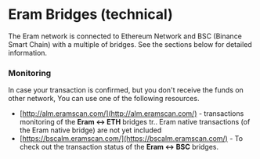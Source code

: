 # Eram Bridges \(technical\)

The Eram network is connected to Ethereum Network and BSC \(Binance Smart Chain\) with a multiple of bridges. See the sections below for detailed information.

### Monitoring

In case your transaction is confirmed, but you don't receive the funds on other network, You can use one of the following resources.

* [http://alm.eramscan.com/](http://alm.eramscan.com/) - transactions monitoring of the **Eram &lt;-&gt; ETH** bridges tr.. Eram native transactions \(of the Eram native bridge\) are not yet included
* [https://bscalm.eramscan.com/](https://bscalm.eramscan.com/) - To check out the transaction status of the **Eram &lt;-&gt; BSC** bridges.

